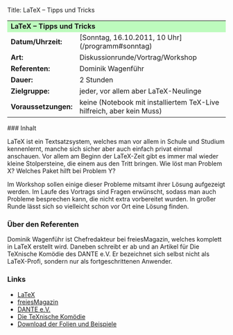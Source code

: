 Title: LaTeX – Tipps und Tricks

<table border="0" cellpadding="3" cellspacing="0" width="100%">
<tr>
<td colspan="3" style="font-weight: bold; background-color: #bdfbbd;">
LaTeX – Tipps und Tricks

</td>
</tr>
<tr>
<td style="font-weight: bold;">
Datum/Uhrzeit:

</td>
<td>
[Sonntag, 16.10.2011, 10 Uhr](/programm#sonntag)

</td>
</tr>
<tr>
<td style="font-weight: bold;">
Art:

</td>
<td>
Diskussionrunde/Vortrag/Workshop

</td>
</tr>
<tr>
<td style="font-weight: bold;">
Referenten:

</td>
<td>
Dominik Wagenführ

</td>
</tr>
<tr>
<td style="font-weight: bold;">
Dauer:

</td>
<td>
2 Stunden

</td>
</tr>
<tr>
<td style="font-weight: bold;">
Zielgruppe:

</td>
<td>
jeder, vor allem aber LaTeX-Neulinge

</td>
</tr>
<tr>
<td style="font-weight: bold;">
Voraussetzungen:

</td>
<td>
keine (Notebook mit installiertem TeX-Live hilfreich, aber kein Muss)

</td>
</tr>
</table>
### Inhalt

LaTeX ist ein Textsatzsystem, welches man vor allem in Schule und
Studium kennenlernt, manche sich sicher aber auch einfach privat einmal
anschauen. Vor allem am Beginn der LaTeX-Zeit gibt es immer mal wieder
kleine Stolpersteine, die einem aus den Tritt bringen. Wie löst man
Problem X? Welches Paket hilft bei Problem Y?

Im Workshop sollen einige dieser Probleme mitsamt ihrer Lösung
aufgezeigt werden. Im Laufe des Vortrags sind Fragen erwünscht, sodass
man auch Probleme besprechen kann, die nicht extra vorbereitet wurden.
In großer Runde lässt sich so vielleicht schon vor Ort eine Lösung
finden.

### Über den Referenten

Dominik Wagenführ ist Chefredakteur bei freiesMagazin, welches komplett
in LaTeX erstellt wird. Daneben schreibt er ab und an Artikel für Die
TeXnische Komödie des DANTE e.V. Er bezeichnet sich selbst nicht als
LaTeX-Profi, sondern nur als fortgeschrittenen Anwender.

### Links

-   [LaTeX](http://www.latex-project.org/)
-   [freiesMagazin](http://www.freiesmagazin.de/)
-   [DANTE e.V.](http://www.dante.de/)
-   [Die TeXnische Komödie](http://www.dante.de/DTK.html)
-   [Download der Folien und
    Beispiele](http://www.deesaster.org/latex-tipps.php)


